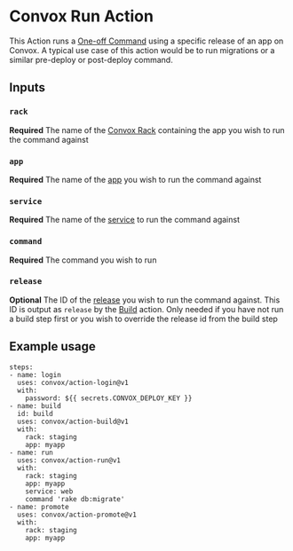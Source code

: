 # Convox Run Action
This Action runs a [One-off Command](https://docs.convox.com/management/one-off-commands) using a specific release of an app on Convox. A typical use case of this action would be to run migrations or a similar pre-deploy or post-deploy command.

## Inputs
### `rack`
**Required** The name of the [Convox Rack](https://docs.convox.com/introduction/rack) containing the app you wish to run the command against
### `app`
**Required** The name of the [app](https://docs.convox.com/deployment/creating-an-application) you wish to run the command against
### `service`
**Required** The name of the [service](https://docs.convox.com/application/services) to run the command against
### `command`
**Required** The command you wish to run
### `release`
**Optional** The ID of the [release](https://docs.convox.com/deployment/releases) you wish to run the command against. This ID is output as `release` by the [Build](https://github.com/convox/action-build) action. Only needed if you have not run a build step first or you wish to override the release id from the build step
## Example usage
```
steps:
- name: login
  uses: convox/action-login@v1
  with:
    password: ${{ secrets.CONVOX_DEPLOY_KEY }}
- name: build
  id: build
  uses: convox/action-build@v1
  with:
    rack: staging
    app: myapp
- name: run
  uses: convox/action-run@v1
  with:
    rack: staging
    app: myapp
    service: web
    command 'rake db:migrate'
- name: promote
  uses: convox/action-promote@v1
  with:
    rack: staging
    app: myapp
```
